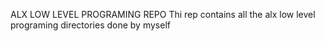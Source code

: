 ALX LOW LEVEL PROGRAMING REPO
Thi rep contains all the alx low level programing directories
done by myself
